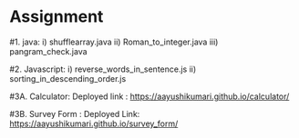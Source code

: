 # Assignment
#1. java:
   i) shufflearray.java
   ii) Roman_to_integer.java
   iii) pangram_check.java
   
#2. Javascript:
   i) reverse_words_in_sentence.js
   ii) sorting_in_descending_order.js
   
#3A. Calculator:
   Deployed link : https://aayushikumari.github.io/calculator/

#3B. Survey Form :
   Deployed Link: https://aayushikumari.github.io/survey_form/
